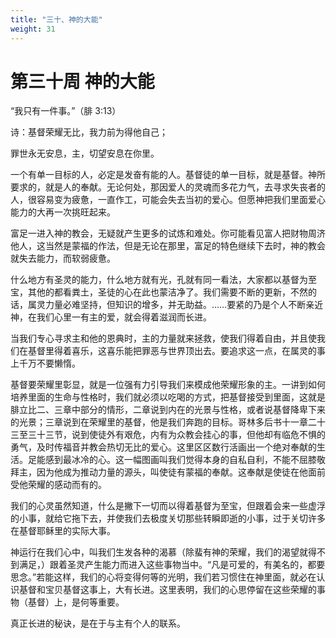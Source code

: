 ```yaml
---
title: "三十、神的大能"
weight: 31
---
```


# 第三十周 神的大能

“我只有一件事。”（腓 3:13）

诗：基督荣耀无比，我力前为得他自己；

罪世永无安息，主，切望安息在你里。

一个有单一目标的人，必定是发奋有能的人。基督徒的单一目标，就是基督。神所要求的，就是人的奉献。无论何处，那因爱人的灵魂而多花力气，去寻求失丧者的人，很容易变为疲惫，一直作工，可能会失去当初的爱心。但愿神把我们里面爱心能力的大再一次挑旺起来。

富足一进入神的教会，无疑就产生更多的试炼和难处。你可能看见富人把财物周济他人，这当然是蒙福的作法，但是无论在那里，富足的特色继续下去时，神的教会就失去能力，而软弱疲惫。

什么地方有圣灵的能力，什么地方就有光，孔就有同一看法，大家都以基督为至宝，其他的都看粪土，圣徒的心在此也蒙洁净了。我们需要不断的更新，不然的话，属灵力量必难坚持，但知识的增多，并无助益。……要紧的乃是个人不断亲近神，在我们心里一有主的爱，就会得着滋润而长进。

当我们专心寻求主和他的恩典时，主的力量就来拯救，使我们得着自由，并且使我们在基督里得着喜乐，这喜乐能把罪恶与世界顶出去。要追求这一点，在属灵的事上千万不要懒惰。

基督要荣耀里彰显，就是一位强有力引导我们来模成他荣耀形象的主。一讲到如何培养里面的生命与性格时，我们就必须以吃喝的方式，把基督接受到里面，这就是腓立比二、三章中部分的情形，二章说到内在的光景与性格，或者说基督降卑下来的光景；三章说到在荣耀里的基督，他是我们奔跑的目标。哥林多后书十一章二十三至三十三节，说到使徒外有艰危，内有为众教会挂心的事，但他却有临危不惧的勇气，及时传福音并教会热切无比的爱心。这里区区数行活画出一个绝对奉献的生活。足能感到最冰冷的心。这一幅图画叫我们觉得本身的自私自利，不能不屈膝敬拜主，因为他成为推动力量的源头，叫使徒有蒙福的奉献。这奉献是使徒在他面前受他荣耀的感动而有的。

我们的心灵虽然知道，什么是撇下一切而以得着基督为至宝，但跟着会来一些虚浮的小事，就给它拖下去，并使我们去极度关切那些转瞬即逝的小事，过于关切许多在基督耶稣里的实际大事。

神运行在我们心中，叫我们生发各种的渴慕（除蜚有神的荣耀，我们的渴望就得不到满足，）跟着圣灵产生能力而进入这些事物当中。“凡是可爱的，有美名的，都要思念。”若能这样，我们的心将变得何等的光明，我们若习惯住在神里面，就必在认识基督和宝贝基督这事上，大有长进。这里表明，我们的心思停留在这些荣耀的事物（基督）上，是何等重要。

真正长进的秘诀，是在于与主有个人的联系。
